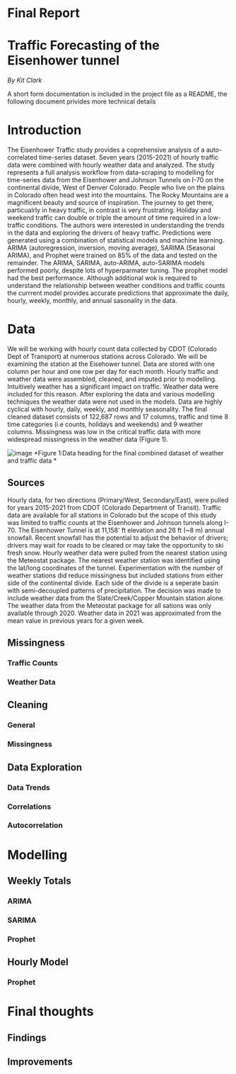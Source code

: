 # Final Report
# Traffic Forecasting of the Eisenhower tunnel
 *By Kit Clark*

A short form documentation is included in the project file as a README, the following document privides more technical details

# Introduction
The Eisenhower Traffic study provides a coprehensive analysis of a auto-correlated time-series dataset.  Seven years (2015-2021) of hourly traffic data were combined with hourly weather data and analyzed.
The study represents a  full analysis workflow from data-scraping to modelling for time-series data from the Eisenhower and Johnson Tunnels on I-70 on the continental divide, West of Denver Colorado. People who live on the plains in Colorado often head west into the mountains. The Rocky Mountains are a magnificent beauty and source of inspiration. The journey to get there, particualrly in heavy traffic, in contrast is very frustrating. Holiday and weekend traffic can double or triple the amount of time required in a low-traffic conditions.  The authors were interested in understanding the trends in the data and exploring the drivers of heavy traffic.  Predictions were generated using a combination of statistical models and machine learning. ARIMA (autoregression, inversion, moving average), SARIMA (Seasonal ARIMA), and Prophet were trained on 85% of the data and tested on the remainder. The ARIMA, SARIMA, auto-ARIMA, auto-SARIMA models performed poorly, despite lots of hyperparmater tuning.  The prophet model had the best performance.  Although additional wok is required to understand the relationship between weather conditions and traffic counts the currrent model provides accurate predictions that approximate the  daily, hourly, weekly, monthly, and annual sasonality in the data.

# Data
We will be working with hourly count data collected by CDOT (Colorado Dept of Transport) at numerous stations across Colorado. We will be examining the station at the Eisehower tunnel. Data are stored with one column per hour and one row per day for each month.  Hourly traffic and weather data were assembled, cleaned, and imputed prior to modelling. Intuitively weather has a significant impact on traffic. Weather data were included for this reason. After exploring the data and various modelling techniques the weather data were not used in the models. Data are highly cyclical with hourly, daily, weekly, and monthly seasonality.  The final cleaned dataset consists of 122,687 rows and 17 columns, traffic and time 8 time categories (i.e  counts, holidays and weekends) and 9 weather columns.  Missingness was low in the critical traffic data with more widespread missingness in the weather data (Figure 1).

![image](https://user-images.githubusercontent.com/30851535/175829940-bdd7403b-0977-4932-889a-5d6812b2214b.png)
*Figure 1:Data heading for the final combined dataset of weather and traffic data *

## Sources
Hourly data, for two directions (Primary/West, Secondary/East), were pulled for years 2015-2021 from CDOT (Colorado Department of Transit).  Traffic data are available for all stations in Colorado but the scope of this study was limited to traffic counts at the Eisenhower and Johnson tunnels along I-70.
The Eisenhower Tunnel is at 11,158' ft elevation and 26 ft (~8 m) annual snowfall. Recent snowfall has the potential to adjust the behavior of drivers; drivers may wait for roads to be cleared or may take the opportunity to ski fresh snow.
  Hourly weather data were pulled from the nearest station using the Meteostat package.  The nearest weather station was identified using the lat/long coordinates of the tunnel.  Experimentation with the number of weather stations did reduce missingness but included stations from either side of the continental divide.  Each side of the divide is a seperate basin with semi-decoupled patterns of precipitation. The decision was made to include weather data from the Slate/Creek/Copper Mountain station alone. The weather data from the Meteostat package for all sations was  only available  through 2020.  Weather data in 2021 was approximated from the mean value in previous years for a given week.



## Missingness

### Traffic Counts
### Weather Data
## Cleaning
### General
### Missingness

## Data Exploration
### Data Trends
### Correlations
### Autocorrelation

# Modelling
## Weekly Totals

### ARIMA
### SARIMA
### Prophet

## Hourly Model
### Prophet

# Final thoughts

 ## Findings
 ## Improvements


